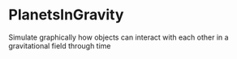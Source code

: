 # PlanetsInGravity
Simulate graphically how objects can interact with each other in a gravitational field through time

